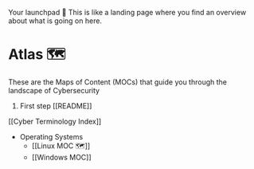Your launchpad 🚀
This is like a landing page where you find an overview about what is going on here.

# Atlas 🗺️
These are the Maps of Content (MOCs) that guide you through the landscape of Cybersecurity

1. First step [[README]]

[[Cyber Terminology Index]]

- Operating Systems
	- [[Linux MOC 🗺️]]
	- [[Windows MOC]]
